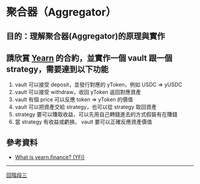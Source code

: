 # 聚合器（Aggregator）

## 目的：理解聚合器(Aggregator)的原理與實作

## 請欣賞 [Yearn](https://docs.yearn.finance/) 的合約，並實作一個 vault 跟一個 strategy，需要達到以下功能
1. vault 可以接受 deposit，並發行對應的 yToken，例如 USDC => yUSDC
2. vault 可以接受 withdraw，收回 yToken 返回對應資產
3. vault 有個 price 可以反應 token => yToken 的價值
3. vault 可以把資產交給 strategy，也可以從 strategy 取回資產
4. strategy 要可以賺取收益，可以先用自己轉錢進去的方式假裝有在賺錢
3. 當 strategy 有收益或虧損， vault 要可以正確反應資產價值


## 參考資料
- [What is yearn.finance? (YFI)](https://www.kraken.com/learn/what-is-yearn-finance-yfi)


---
[回階段三](./README.md)
